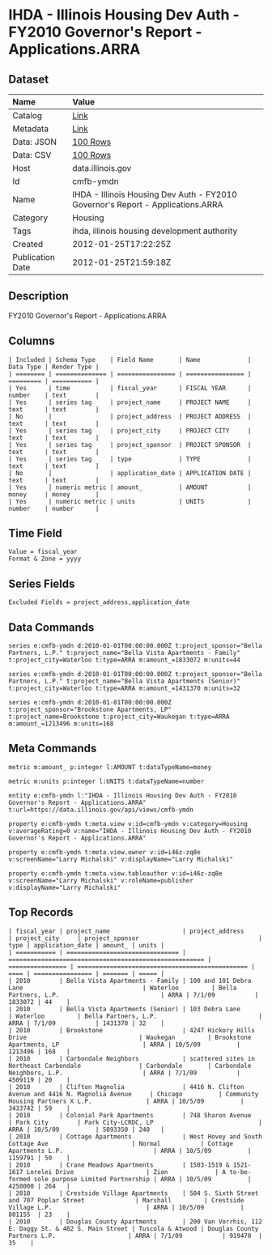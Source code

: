 # IHDA - Illinois Housing Dev Auth - FY2010 Governor's Report - Applications.ARRA

## Dataset

| Name | Value |
| :--- | :---- |
| Catalog | [Link](https://catalog.data.gov/dataset/ihda-illinois-housing-dev-auth-fy2010-governors-report-applications-arra-ef7db) |
| Metadata | [Link](https://data.illinois.gov/api/views/cmfb-ymdn) |
| Data: JSON | [100 Rows](https://data.illinois.gov/api/views/cmfb-ymdn/rows.json?max_rows=100) |
| Data: CSV | [100 Rows](https://data.illinois.gov/api/views/cmfb-ymdn/rows.csv?max_rows=100) |
| Host | data.illinois.gov |
| Id | cmfb-ymdn |
| Name | IHDA - Illinois Housing Dev Auth - FY2010 Governor's Report - Applications.ARRA |
| Category | Housing |
| Tags | ihda, illinois housing development authority |
| Created | 2012-01-25T17:22:25Z |
| Publication Date | 2012-01-25T21:59:18Z |

## Description

FY2010 Governor's Report - Applications.ARRA

## Columns

```ls
| Included | Schema Type    | Field Name       | Name             | Data Type | Render Type |
| ======== | ============== | ================ | ================ | ========= | =========== |
| Yes      | time           | fiscal_year      | FISCAL YEAR      | number    | text        |
| Yes      | series tag     | project_name     | PROJECT NAME     | text      | text        |
| No       |                | project_address  | PROJECT ADDRESS  | text      | text        |
| Yes      | series tag     | project_city     | PROJECT CITY     | text      | text        |
| Yes      | series tag     | project_sponsor  | PROJECT SPONSOR  | text      | text        |
| Yes      | series tag     | type             | TYPE             | text      | text        |
| No       |                | application_date | APPLICATION DATE | text      | text        |
| Yes      | numeric metric | amount_          | AMOUNT           | money     | money       |
| Yes      | numeric metric | units            | UNITS            | number    | number      |
```

## Time Field

```ls
Value = fiscal_year
Format & Zone = yyyy
```

## Series Fields

```ls
Excluded Fields = project_address,application_date
```

## Data Commands

```ls
series e:cmfb-ymdn d:2010-01-01T00:00:00.000Z t:project_sponsor="Bella Partners, L.P." t:project_name="Bella Vista Apartments - Family" t:project_city=Waterloo t:type=ARRA m:amount_=1833072 m:units=44

series e:cmfb-ymdn d:2010-01-01T00:00:00.000Z t:project_sponsor="Bella Partners, L.P." t:project_name="Bella Vista Apartments (Senior)" t:project_city=Waterloo t:type=ARRA m:amount_=1431370 m:units=32

series e:cmfb-ymdn d:2010-01-01T00:00:00.000Z t:project_sponsor="Brookstone Apartments, LP" t:project_name=Brookstone t:project_city=Waukegan t:type=ARRA m:amount_=1213496 m:units=168
```

## Meta Commands

```ls
metric m:amount_ p:integer l:AMOUNT t:dataTypeName=money

metric m:units p:integer l:UNITS t:dataTypeName=number

entity e:cmfb-ymdn l:"IHDA - Illinois Housing Dev Auth - FY2010 Governor's Report - Applications.ARRA" t:url=https://data.illinois.gov/api/views/cmfb-ymdn

property e:cmfb-ymdn t:meta.view v:id=cmfb-ymdn v:category=Housing v:averageRating=0 v:name="IHDA - Illinois Housing Dev Auth - FY2010 Governor's Report - Applications.ARRA"

property e:cmfb-ymdn t:meta.view.owner v:id=i46z-zq8e v:screenName="Larry Michalski" v:displayName="Larry Michalski"

property e:cmfb-ymdn t:meta.view.tableauthor v:id=i46z-zq8e v:screenName="Larry Michalski" v:roleName=publisher v:displayName="Larry Michalski"
```

## Top Records

```ls
| fiscal_year | project_name                    | project_address                                        | project_city     | project_sponsor                                 | type | application_date | amount_ | units | 
| =========== | =============================== | ====================================================== | ================ | =============================================== | ==== | ================ | ======= | ===== | 
| 2010        | Bella Vista Apartments - Family | 100 and 101 Debra Lane                                 | Waterloo         | Bella Partners, L.P.                            | ARRA | 7/1/09           | 1833072 | 44    | 
| 2010        | Bella Vista Apartments (Senior) | 103 Debra Lane                                         | Waterloo         | Bella Partners, L.P.                            | ARRA | 7/1/09           | 1431370 | 32    | 
| 2010        | Brookstone                      | 4247 Hickory Hills Drive                               | Waukegan         | Brookstone Apartments, LP                       | ARRA | 10/5/09          | 1213496 | 168   | 
| 2010        | Carbondale Neighbors            | scattered sites in Northeast Carbondale                | Carbondale       | Carbondale Neighbors, L.P.                      | ARRA | 7/1/09           | 4509119 | 20    | 
| 2010        | Clifton Magnolia                | 4416 N. Clifton Avenue and 4416 N. Magnolia Avenue     | Chicago          | Community Housing Partners X L.P.               | ARRA | 10/5/09          | 3433742 | 59    | 
| 2010        | Colonial Park Apartments        | 748 Sharon Avenue                                      | Park City        | Park City-LCRDC, LP                             | ARRA | 10/5/09          | 5093350 | 240   | 
| 2010        | Cottage Apartments              | West Hovey and South Cottage Ave                       | Normal           | Cottage Apartments L.P.                         | ARRA | 10/5/09          | 1159791 | 50    | 
| 2010        | Crane Meadows Apartments        | 1503-1519 & 1521-1617 Lorelei Drive                    | Zion             | A to-be-formed sole purpose Limited Partnership | ARRA | 10/5/09          | 4250000 | 264   | 
| 2010        | Crestside Village Apartments    | 504 S. Sixth Street and 707 Poplar Street              | Marshall         | Crestside Village L.P.                          | ARRA | 10/5/09          | 801155  | 23    | 
| 2010        | Douglas County Apartments       | 200 Van Vorrhis, 112 E. Daggy St. & 402 S. Main Street | Tuscola & Atwood | Douglas County Partners L.P.                    | ARRA | 7/1/09           | 919470  | 35    | 
```